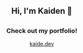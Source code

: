 <h2 align=center>Hi, I'm Kaiden 👋<h2>
<h3 align=center>Check out my portfolio!</h3>
<a href="https://kaide.dev"><p align=center>kaide.dev<p></a>
